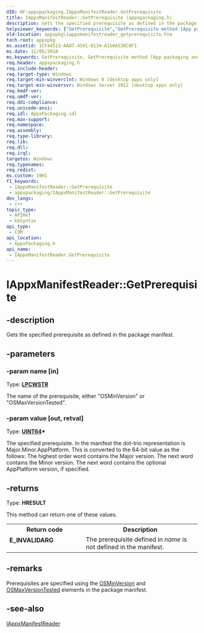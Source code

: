 ```yaml
---
UID: NF:appxpackaging.IAppxManifestReader.GetPrerequisite
title: IAppxManifestReader::GetPrerequisite (appxpackaging.h)
description: Gets the specified prerequisite as defined in the package manifest.
helpviewer_keywords: ["GetPrerequisite","GetPrerequisite method [App packaging and management]","GetPrerequisite method [App packaging and management]","IAppxManifestReader interface","IAppxManifestReader interface [App packaging and management]","GetPrerequisite method","IAppxManifestReader.GetPrerequisite","IAppxManifestReader::GetPrerequisite","appxpackaging/IAppxManifestReader::GetPrerequisite","appxpkg.iappxmanifestreader_getprerequisite"]
old-location: appxpkg\iappxmanifestreader_getprerequisite.htm
tech.root: appxpkg
ms.assetid: 1CF44513-AA07-4591-9134-A156A538C8F1
ms.date: 12/05/2018
ms.keywords: GetPrerequisite, GetPrerequisite method [App packaging and management], GetPrerequisite method [App packaging and management],IAppxManifestReader interface, IAppxManifestReader interface [App packaging and management],GetPrerequisite method, IAppxManifestReader.GetPrerequisite, IAppxManifestReader::GetPrerequisite, appxpackaging/IAppxManifestReader::GetPrerequisite, appxpkg.iappxmanifestreader_getprerequisite
req.header: appxpackaging.h
req.include-header: 
req.target-type: Windows
req.target-min-winverclnt: Windows 8 [desktop apps only]
req.target-min-winversvr: Windows Server 2012 [desktop apps only]
req.kmdf-ver: 
req.umdf-ver: 
req.ddi-compliance: 
req.unicode-ansi: 
req.idl: AppxPackaging.idl
req.max-support: 
req.namespace: 
req.assembly: 
req.type-library: 
req.lib: 
req.dll: 
req.irql: 
targetos: Windows
req.typenames: 
req.redist: 
ms.custom: 19H1
f1_keywords:
 - IAppxManifestReader::GetPrerequisite
 - appxpackaging/IAppxManifestReader::GetPrerequisite
dev_langs:
 - c++
topic_type:
 - APIRef
 - kbSyntax
api_type:
 - COM
api_location:
 - AppxPackaging.h
api_name:
 - IAppxManifestReader.GetPrerequisite
---
```


# IAppxManifestReader::GetPrerequisite


## -description

Gets the specified prerequisite as defined in the package manifest.

## -parameters

### -param name [in]

Type: <b><a href="https://docs.microsoft.com/windows/desktop/WinProg/windows-data-types">LPCWSTR</a></b>

The name of the prerequisite, either "OSMinVersion" or "OSMaxVersionTested".

### -param value [out, retval]

Type: <b><a href="https://docs.microsoft.com/windows/desktop/WinProg/windows-data-types">UINT64</a>*</b>

The specified prerequisite. In the manifest the dot-trio representation is Major.Minor.AppPlatform. This is converted to the 64-bit value as the follows:
The highest order word contains the Major version. The next word contains the Minor version.	The next word contains the optional AppPlatform version, if specified.

## -returns

Type: <b>HRESULT</b>

This method can return one of these values.

<table>
<tr>
<th>Return code</th>
<th>Description</th>
</tr>
<tr>
<td width="40%">
<dl>
<dt><b>E_INVALIDARG</b></dt>
</dl>
</td>
<td width="60%">
The prerequisite defined in <i>name</i> is not defined in the manifest.

</td>
</tr>
</table>

## -remarks

Prerequisites are specified using the <a href="https://docs.microsoft.com/uwp/schemas/appxpackage/appxmanifestschema/element-osminversion">OSMinVersion</a> and <a href="https://docs.microsoft.com/uwp/schemas/appxpackage/appxmanifestschema/element-osmaxversiontested">OSMaxVersionTested</a> elements in the package manifest.

## -see-also

<a href="https://docs.microsoft.com/windows/desktop/api/appxpackaging/nn-appxpackaging-iappxmanifestreader">IAppxManifestReader</a>

